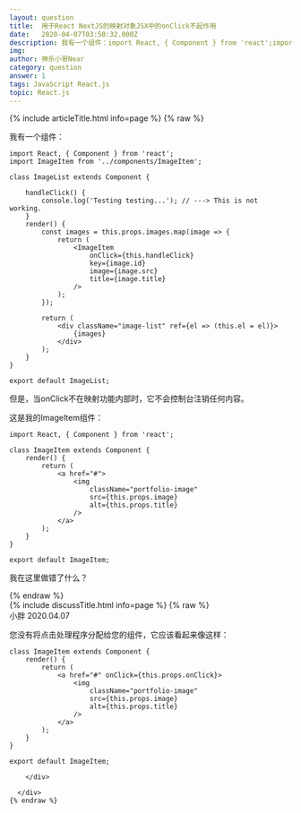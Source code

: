 ```yaml
---
layout: question
title:  用于React NextJS的映射对象JSX中的onClick不起作用
date:   2020-04-07T03:50:32.000Z
description: 我有一个组件：import React, { Component } from 'react';import ImageItem from '../...
img: 
author: 神乐小哥Near
category: question
answer: 1
tags: JavaScript React.js
topic: React.js
---
```

<div class="article-root">
  <div class="article">
    {% include articleTitle.html info=page %}
    {% raw %}
    <div class="article-content"><p><font style="vertical-align: inherit;"><font style="vertical-align: inherit;">我有一个组件：</font></font></p>

<pre><code>import React, { Component } from 'react';<font></font>
import ImageItem from '../components/ImageItem';<font></font>
<font></font>
class ImageList extends Component {<font></font>
<font></font>
    handleClick() {<font></font>
        console.log('Testing testing...'); // ---&gt; This is not working.<font></font>
    }<font></font>
    render() {<font></font>
        const images = this.props.images.map(image =&gt; {<font></font>
            return (<font></font>
                &lt;ImageItem<font></font>
                    onClick={this.handleClick}<font></font>
                    key={image.id}<font></font>
                    image={image.src}<font></font>
                    title={image.title}<font></font>
                /&gt;<font></font>
            );<font></font>
        });<font></font>
<font></font>
        return (<font></font>
            &lt;div className="image-list" ref={el =&gt; (this.el = el)}&gt;<font></font>
                {images}<font></font>
            &lt;/div&gt;<font></font>
        );<font></font>
    }<font></font>
}<font></font>
<font></font>
export default ImageList;<font></font>
</code></pre>

<p><font style="vertical-align: inherit;"><font style="vertical-align: inherit;">但是，当onClick不在映射功能内部时，它不会控制台注销任何内容。</font></font></p>

<p><font style="vertical-align: inherit;"><font style="vertical-align: inherit;">这是我的ImageItem组件： </font></font></p>

<pre><code>import React, { Component } from 'react';<font></font>
<font></font>
class ImageItem extends Component {<font></font>
    render() {<font></font>
        return (<font></font>
            &lt;a href="#"&gt;<font></font>
                &lt;img<font></font>
                    className="portfolio-image"<font></font>
                    src={this.props.image}<font></font>
                    alt={this.props.title}<font></font>
                /&gt;<font></font>
            &lt;/a&gt;<font></font>
        );<font></font>
    }<font></font>
}<font></font>
<font></font>
export default ImageItem;<font></font>
</code></pre>

<p><font style="vertical-align: inherit;"><font style="vertical-align: inherit;">我在这里做错了什么？</font></font></p></div>
    {% endraw %}
  </div>

  <div class="discuss-wrapper">
    {% include discussTitle.html info=page %}
    {% raw %}
    <div class="discuss-item">
        <div class="discuss-parent">
          <div class="discuss-meta">
            <span class="discuss-user">小胖</span>
            <span class="discuss-time">2020.04.07</span>
          </div>
          <div class="discuss-comment"><p><font style="vertical-align: inherit;"><font style="vertical-align: inherit;">您没有将点击处理程序分配给您的组件，它应该看起来像这样：</font></font></p>

<pre><code>class ImageItem extends Component {<font></font>
    render() {<font></font>
        return (<font></font>
            &lt;a href="#" onClick={this.props.onClick}&gt;<font></font>
                &lt;img<font></font>
                    className="portfolio-image"<font></font>
                    src={this.props.image}<font></font>
                    alt={this.props.title}<font></font>
                /&gt;<font></font>
            &lt;/a&gt;<font></font>
        );<font></font>
    }<font></font>
}<font></font>
<font></font>
export default ImageItem;<font></font>
</code></pre></div>
        </div>
        
      </div>
    {% endraw %}
  </div>
<div>

